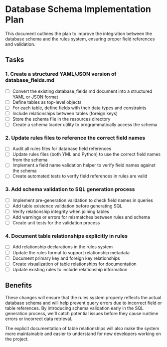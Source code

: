 # Database Schema Implementation Plan

This document outlines the plan to improve the integration between the database schema and the rules system, ensuring proper field references and validation.

## Tasks

### 1. Create a structured YAML/JSON version of database_fields.md

- [ ] Convert the existing database_fields.md document into a structured YAML or JSON format
- [ ] Define tables as top-level objects
- [ ] For each table, define fields with their data types and constraints
- [ ] Include relationships between tables (foreign keys)
- [ ] Store the schema file in the resources directory
- [ ] Create a schema loader utility to programmatically access the schema

### 2. Update rules files to reference the correct field names

- [ ] Audit all rules files for database field references
- [ ] Update rules files (both YML and Python) to use the correct field names from the schema
- [ ] Implement a field name validation helper to verify field names against the schema
- [ ] Create automated tests to verify field references in rules are valid

### 3. Add schema validation to SQL generation process

- [ ] Implement pre-generation validation to check field names in queries
- [ ] Add table existence validation before generating SQL
- [ ] Verify relationship integrity when joining tables
- [ ] Add warnings or errors for mismatches between rules and schema
- [ ] Create unit tests for the validation process

### 4. Document table relationships explicitly in rules

- [ ] Add relationship declarations in the rules system
- [ ] Update the rules format to support relationship metadata
- [ ] Document primary key and foreign key relationships
- [ ] Create visualization of table relationships for documentation
- [ ] Update existing rules to include relationship information

## Benefits

These changes will ensure that the rules system properly reflects the actual database schema and will help prevent query errors due to incorrect field or table references. By introducing schema validation early in the SQL generation process, we'll catch potential issues before they cause runtime errors or incorrect data retrieval.

The explicit documentation of table relationships will also make the system more maintainable and easier to understand for new developers working on the project. 
